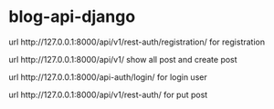 # blog-api-django
  <p>url  http://127.0.0.1:8000/api/v1/rest-auth/registration/  for registration</p>
  <p>url  http://127.0.0.1:8000/api/v1/  show all post and create post</p>
  <p>url  http://127.0.0.1:8000/api-auth/login/   for login user</p>
  <p> url http://127.0.0.1:8000/api/v1/rest-auth/ for put post
